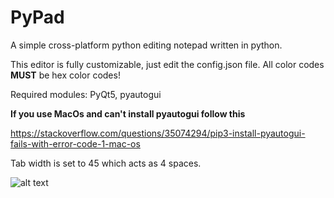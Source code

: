 # PyPad
A simple cross-platform python editing notepad written in python.

This editor is fully customizable, just edit the config.json file. All color codes  **MUST** be hex color codes!

Required modules: PyQt5, pyautogui

**If you use MacOs and can't install pyautogui follow this**

https://stackoverflow.com/questions/35074294/pip3-install-pyautogui-fails-with-error-code-1-mac-os

Tab width is set to 45 which acts as 4 spaces.

![alt text](https://raw.githubusercontent.com/Fuchsiaff/csgo_wallhack/master/2018-06-04-174804_1920x1025_scrot.png)
